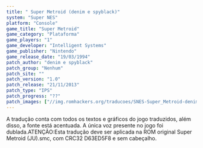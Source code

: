 ```yaml
---
title: " Super Metroid (denim e spyblack)"
system: "Super NES"
platform: "Console"
game_title: "Super Metroid"
game_category: "Plataforma"
game_players: "1"
game_developer: "Intelligent Systems"
game_publisher: "Nintendo"
game_release_date: "19/03/1994"
patch_author: "denim e spyblack"
patch_group: "Nenhum"
patch_site: ""
patch_version: "1.0"
patch_release: "21/11/2013"
patch_type: "IPS"
patch_progress: "??"
patch_images: ["//img.romhackers.org/traducoes/SNES-Super_Metroid-denim-1.png","//img.romhackers.org/traducoes/%5BSNES%5D%20Super%20Metroid%20-%20denim%20-%202.png","//img.romhackers.org/traducoes/%5BSNES%5D%20Super%20Metroid%20-%20denim%20-%203.png"]
---
```

A tradução conta com todos os textos e gráficos do jogo traduzidos, além disso, a fonte está acentuada. A única voz presente no jogo foi dublada.ATENÇÃO:Esta tradução deve ser aplicada na ROM original Super Metroid (JU).smc, com CRC32 D63ED5F8 e sem cabeçalho.